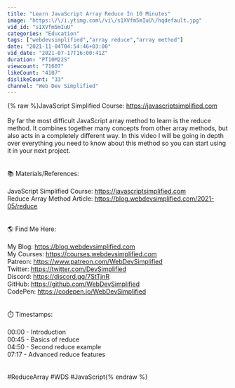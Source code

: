 ```yaml
---
title: "Learn JavaScript Array Reduce In 10 Minutes"
image: "https:\/\/i.ytimg.com\/vi\/s1XVfm5mIuU\/hqdefault.jpg"
vid_id: "s1XVfm5mIuU"
categories: "Education"
tags: ["webdevsimplified","array reduce","array method"]
date: "2021-11-04T04:54:46+03:00"
vid_date: "2021-07-17T16:00:41Z"
duration: "PT10M22S"
viewcount: "71607"
likeCount: "4107"
dislikeCount: "33"
channel: "Web Dev Simplified"
---
```

{% raw %}JavaScript Simplified Course: <a rel="nofollow" target="blank" href="https://javascriptsimplified.com">https://javascriptsimplified.com</a><br /><br />By far the most difficult JavaScript array method to learn is the reduce method. It combines together many concepts from other array methods, but also acts in a completely different way. In this video I will be going in depth over everything you need to know about this method so you can start using it in your next project.<br /><br /><br />📚 Materials/References:<br /><br />JavaScript Simplified Course: <a rel="nofollow" target="blank" href="https://javascriptsimplified.com">https://javascriptsimplified.com</a><br />Reduce Array Method Article: <a rel="nofollow" target="blank" href="https://blog.webdevsimplified.com/2021-05/reduce">https://blog.webdevsimplified.com/2021-05/reduce</a><br /><br /><br />🌎 Find Me Here:<br /><br />My Blog: <a rel="nofollow" target="blank" href="https://blog.webdevsimplified.com">https://blog.webdevsimplified.com</a><br />My Courses: <a rel="nofollow" target="blank" href="https://courses.webdevsimplified.com">https://courses.webdevsimplified.com</a><br />Patreon: <a rel="nofollow" target="blank" href="https://www.patreon.com/WebDevSimplified">https://www.patreon.com/WebDevSimplified</a><br />Twitter: <a rel="nofollow" target="blank" href="https://twitter.com/DevSimplified">https://twitter.com/DevSimplified</a><br />Discord: <a rel="nofollow" target="blank" href="https://discord.gg/7StTjnR">https://discord.gg/7StTjnR</a><br />GitHub: <a rel="nofollow" target="blank" href="https://github.com/WebDevSimplified">https://github.com/WebDevSimplified</a><br />CodePen: <a rel="nofollow" target="blank" href="https://codepen.io/WebDevSimplified">https://codepen.io/WebDevSimplified</a><br /><br /><br />⏱️ Timestamps:<br /><br />00:00 - Introduction<br />00:45 - Basics of reduce<br />04:50 - Second reduce example<br />07:17 - Advanced reduce features<br /><br /><br />#ReduceArray #WDS #JavaScript{% endraw %}
